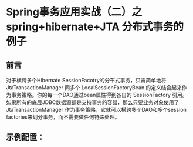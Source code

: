 # Spring事务应用实战（二）之spring+hibernate+JTA 分布式事务的例子

## **前言**

对于横跨多个Hibernate SessionFacotry的分布式事务，只需简单地将 JtaTransactionManager 同多个 LocalSessionFactoryBean 的定义结合起来作为事务策略。你的每一个DAO通过bean属性得到各自的 SessionFactory 引用。如果所有的底层JDBC数据源都是支持事务的容器，那么只要业务对象使用了 JtaTransactionManager 作为事务策略，它就可以横跨多个DAO和多个session factories来划分事务，而不需要做任何特殊处理。

## **示例配置：**



